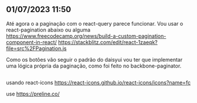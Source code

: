 
## 01/07/2023 11:50

  Até agora o a paginação com o react-query parece funcionar. Vou usar o react-pagination abaixo ou alguma
  https://www.freecodecamp.org/news/build-a-custom-pagination-component-in-react/
  https://stackblitz.com/edit/react-1zaeqk?file=src%2FPagination.js

  Como os botôes vão seguir o padrão do daisyui vou ter que implementar uma lógica própria da paginação, como foi feito no backbone-paginator.


## 

usando react-icons
https://react-icons.github.io/react-icons/icons?name=fc



use 
https://preline.co/